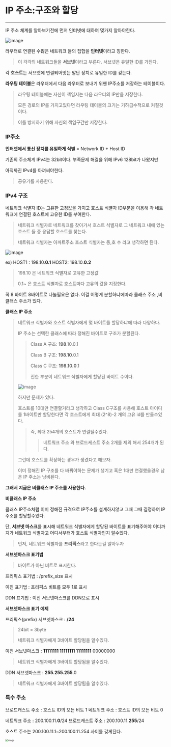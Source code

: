 # IP 주소:구조와 할당

---

IP 주소 체계를 알아보기전에 먼저 인터넷에 대하여 몇가지 알아야한다.

![image](https://user-images.githubusercontent.com/68331041/143674053-1e901363-1f37-4f47-8a7b-fcf46bf2481e.png)

라우터로 연결된 수많은 네트워크 들의 집합을 **인터넷**이라고 칭한다.

> 이 각각의 네트워크들을 **서브넷**이라고 부른다. 서브넷은 유일한 ID를 가진다.

각 **호스트**는 서브넷에 연결되어잇는 말단 장치로 유일한 ID를 갖는다.

**라우팅 테이블**은 라우터에서 다음 라우터로 보내기 위핸 IP주소를 저장하는 테이블이다.

> 라우팅 테이블에는 자신이 책임지는 다음 라우터의 IP만을 저장한다.
>
> 모든 경로의 IP를 가지고있다면 라우팅 테이블의 크기는 기하급수적으로 커질것이다.
>
> 이를 방지하기 위해 자신의 책임구간만 저장한다.



### IP주소

**인터넷에서 통신 장치를 유일하게 식별**
= Network ID + Host ID



기존의 주소체계 IPv4는 32bit이다. 부족문제 해결을 위해 IPv6 128bit가 나왔지만

아직까진 IPv4를 아껴써야한다.

> 공유기를 사용한다.



### IPv4 구조

네트워크 식별자 ID는 고유한 고정값을 가지고 호스트 식별자 ID부분을 이용해 각 네트워크에 연결된 호스트에 고유한 ID를 부여한다.

> 네트워크 식별자로 네트워크를 찾아가서 호스트 식별자로 그 네트워크 내에 있는 호스트 들 중 응답할 호스트를 찾는다.
>
> 네트워크 식별자는 아파트주소 호스트 식별자는 동,호 수 라고 생각하면 된다.

![image](https://user-images.githubusercontent.com/68331041/143674341-7363b710-15ff-426a-86a8-a5fd66b9a738.png)

ex) HOST1 : 198.10.**0.1**       HOST2: 198.10.**0.2**

> 198.10 은 네트워크 식별자로 고유한 고정값 
>
> 0.1~ 은 호스트 식별자로 호스트마다 고유의 값을 지정한다.



꼭 8 바이트 8바이트로 나눌필요은 없다. 이걸 어떻게 분할하냐에따라 클래스 주소 ,비클래스 주소가 있다.



**클래스 IP 주소**

> 네트워크 식별자와 호스트 식별자에게 몇 바이트를 할당하냐에 따라 다양하다.
>
> IP 주소는 선택한 클래스에 따라 정해진 바이트로 구조가 분할된다.
>
> > Class A 구조: **198**.10.0.1
> >
> > Class B 구조: **198.10**.0.1
> >
> > Class C 구조: **198.10.0**.1
> >
> > 진한 부분이 네트워크 식별자에게 할당된 바이트 수이다.
>
> ![image](https://user-images.githubusercontent.com/68331041/143674573-163e2b6c-8057-42a0-9832-ab3f338e6558.png)
>
> 하지만 문제가 있다. 
>
> 호스트를 10대만 연결할거라고 생각하고 Class C구조를 사용해 호스트 아이디를 1바이트만 할당한다면 각 호스트에게 최대 (2^8)-2 개의 고유 id를 만들수있다.
>
> > 즉, 최대 254개의 호스트가 연결될수있다.
> >
> > > 네트워크 주소 와 브로드케스트 주소 2개를 제외 해서 254개가 된다.
>
> 그런데 호스트를 확장하는 경우가 생겼다고 해보자. 
>
> 이미 정해진 IP 구조를 다 바꿔야하는 문제가 생기고 혹은 1대만 연결했을경우 남은 IP 주소는 낭비된다.



**그래서 지금은 비클래스 IP 주소를 사용한다.**



**비클래스 IP 주소**

클래스 IP주소처럼 이미 정해진 규격으로 IP주소를 설계하지않고 그때 그때 결정하여 IP 주소를 할당할수있다.

단, **서브넷 마스크**를 표시해 네트워크 식별자에게 할당된 바이트를 표기해주어야 어디까지가 네트워크 식별자고 어디서부터가 호스트 식별자인지 알수있다.

> 먼저, 네트워크 식별자를 **프리픽스**라고 한다는걸 알아두자



**서브넷마스크 표기법**

> 바이트가 아닌 비트로 표시한다.

프리픽스 표기법 : /prefix_size 표시

이진 표기법 : 프리픽스 비트를 모두 1로 표시

 DDN 표기법 : 이진 서브넷마스크를 DDN으로 표시



**서브넷마스크 표기 예제**

프리픽스(prefix) 서브넷마스크 : **/24**

> 24bit = 3byte
>
> 네트워크 식별자에게 3바이트 할당됨을 알수있다.

이진 서브넷마스크 : **11111111 11111111 11111111** 00000000

> 네트워크 식별자에게 3바이트 할당됨을 알수있다.

DDN 서브넷마스크 : **255.255.255**.0

> 네트워크 식별자에게 3바이트 할당됨을 알수있다.



### 특수 주소

브로드캐스트 주소 : 호스트 ID의 모든 비트 1
네트워크 주소 : 호스트 ID의 모든 비트 0

네트워크 주소 : 200.100.11.**0**/24
브로드캐스트 주소 : 200.100.11.**255**/24

호스트 주소는 200.100.11.1~200.100.11.254 사이를 갖게된다.

<img src="https://user-images.githubusercontent.com/68331041/143675739-50b76ddc-864a-45fb-b6dc-f6cbd84b39bf.png" alt="image" style="zoom: 50%;" />

